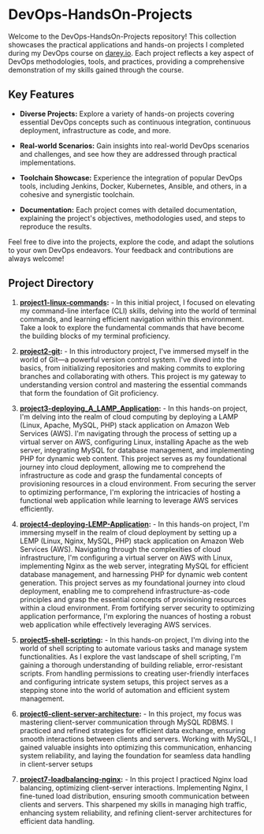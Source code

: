 # DevOps-HandsOn-Projects

Welcome to the DevOps-HandsOn-Projects repository! This collection showcases the practical applications and hands-on projects I completed during my DevOps course on [darey.io](https://www.darey.io/). Each project reflects a key aspect of DevOps methodologies, tools, and practices, providing a comprehensive demonstration of my skills gained through the course.

## Key Features
- **Diverse Projects:** Explore a variety of hands-on projects covering essential DevOps concepts such as continuous integration, continuous deployment, infrastructure as code, and more.
  
- **Real-world Scenarios:** Gain insights into real-world DevOps scenarios and challenges, and see how they are addressed through practical implementations.

- **Toolchain Showcase:** Experience the integration of popular DevOps tools, including Jenkins, Docker, Kubernetes, Ansible, and others, in a cohesive and synergistic toolchain.

- **Documentation:** Each project comes with detailed documentation, explaining the project's objectives, methodologies used, and steps to reproduce the results.

Feel free to dive into the projects, explore the code, and adapt the solutions to your own DevOps endeavors. Your feedback and contributions are always welcome!

## Project Directory
1. **[project1-linux-commands](https://github.com/B-Akapo/Darey.io/tree/main/project1-linux-commands):** - In this initial project, I focused on elevating my command-line interface (CLI) skills, delving into the world of terminal commands, and learning efficient navigation within this environment. Take a look to explore the fundamental commands that have become the building blocks of my terminal proficiency.

2. **[project2-git](https://github.com/B-Akapo/Darey.io/tree/main/project2-git):** - In this introductory project, I've immersed myself in the world of Git—a powerful version control system. I've dived into the basics, from initializing repositories and making commits to exploring branches and collaborating with others. This project is my gateway to understanding version control and mastering the essential commands that form the foundation of Git proficiency.

3. **[project3-deploying_A_LAMP_Application](https://github.com/B-Akapo/Darey.io/tree/main/project3-deploying_A_LAMP_Application):** - In this hands-on project, I'm delving into the realm of cloud computing by deploying a LAMP (Linux, Apache, MySQL, PHP) stack application on Amazon Web Services (AWS). I'm navigating through the process of setting up a virtual server on AWS, configuring Linux, installing Apache as the web server, integrating MySQL for database management, and implementing PHP for dynamic web content. This project serves as my foundational journey into cloud deployment, allowing me to comprehend the infrastructure as code and grasp the fundamental concepts of provisioning resources in a cloud environment. From securing the server to optimizing performance, I'm exploring the intricacies of hosting a functional web application while learning to leverage AWS services efficiently.

4. **[project4-deploying-LEMP-Application](https://github.com/B-Akapo/Darey.io/tree/main/project4-deploying-LEMP-Application):** - In this hands-on project, I'm immersing myself in the realm of cloud deployment by setting up a LEMP (Linux, Nginx, MySQL, PHP) stack application on Amazon Web Services (AWS). Navigating through the complexities of cloud infrastructure, I'm configuring a virtual server on AWS with Linux, implementing Nginx as the web server, integrating MySQL for efficient database management, and harnessing PHP for dynamic web content generation. This project serves as my foundational journey into cloud deployment, enabling me to comprehend infrastructure-as-code principles and grasp the essential concepts of provisioning resources within a cloud environment. From fortifying server security to optimizing application performance, I'm exploring the nuances of hosting a robust web application while effectively leveraging AWS services.

5. **[project5-shell-scripting](https://github.com/B-Akapo/Darey.io/tree/main/project5-shell-scripting):** - In this hands-on project, I'm diving into the world of shell scripting to automate various tasks and manage system functionalities. As I explore the vast landscape of shell scripting, I'm gaining a thorough understanding of building reliable, error-resistant scripts. From handling permissions to creating user-friendly interfaces and configuring intricate system setups, this project serves as a stepping stone into the world of automation and efficient system management.

6. **[project6-client-server-architecture](https://github.com/B-Akapo/Darey.io/tree/main/project6-client-server-architecture):** - In this project, my focus was mastering client-server communication through MySQL RDBMS. I practiced and refined strategies for efficient data exchange, ensuring smooth interactions between clients and servers. Working with MySQL, I gained valuable insights into optimizing this communication, enhancing system reliability, and laying the foundation for seamless data handling in client-server setups

7. **[project7-loadbalancing-nginx](https://github.com/B-Akapo/Darey.io/tree/main/project7-loadbalancing-nginx):** - In this project I practiced Nginx load balancing, optimizing client-server interactions. Implementing Nginx, I fine-tuned load distribution, ensuring smooth communication between clients and servers. This sharpened my skills in managing high traffic, enhancing system reliability, and refining client-server architectures for efficient data handling.
